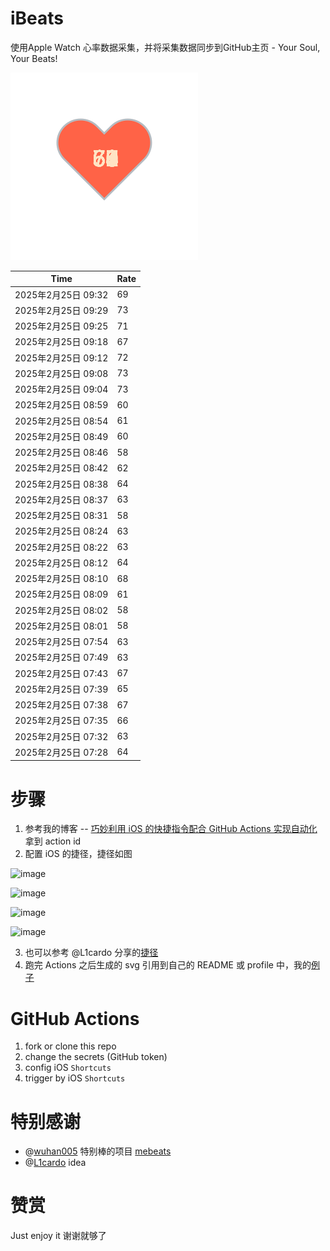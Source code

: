 # iBeats
使用Apple Watch 心率数据采集，并将采集数据同步到GitHub主页 - Your Soul, Your Beats!

![](./files/heart.svg)

<!--START_SECTION:my_heart_rate-->
| Time | Rate | 
 | ---- | ---- | 
| 2025年2月25日 09:32 | 69 |
| 2025年2月25日 09:29 | 73 |
| 2025年2月25日 09:25 | 71 |
| 2025年2月25日 09:18 | 67 |
| 2025年2月25日 09:12 | 72 |
| 2025年2月25日 09:08 | 73 |
| 2025年2月25日 09:04 | 73 |
| 2025年2月25日 08:59 | 60 |
| 2025年2月25日 08:54 | 61 |
| 2025年2月25日 08:49 | 60 |
| 2025年2月25日 08:46 | 58 |
| 2025年2月25日 08:42 | 62 |
| 2025年2月25日 08:38 | 64 |
| 2025年2月25日 08:37 | 63 |
| 2025年2月25日 08:31 | 58 |
| 2025年2月25日 08:24 | 63 |
| 2025年2月25日 08:22 | 63 |
| 2025年2月25日 08:12 | 64 |
| 2025年2月25日 08:10 | 68 |
| 2025年2月25日 08:09 | 61 |
| 2025年2月25日 08:02 | 58 |
| 2025年2月25日 08:01 | 58 |
| 2025年2月25日 07:54 | 63 |
| 2025年2月25日 07:49 | 63 |
| 2025年2月25日 07:43 | 67 |
| 2025年2月25日 07:39 | 65 |
| 2025年2月25日 07:38 | 67 |
| 2025年2月25日 07:35 | 66 |
| 2025年2月25日 07:32 | 63 |
| 2025年2月25日 07:28 | 64 |

<!--END_SECTION:my_heart_rate-->

# 步骤
1. 参考我的博客 -- [巧妙利用 iOS 的快捷指令配合 GitHub Actions 实现自动化](https://github.com/yihong0618/gitblog/issues/198) 拿到 action id
2. 配置 iOS 的捷径，捷径如图

![image](https://user-images.githubusercontent.com/15976103/122154218-0db0b480-ce97-11eb-93bb-5aec07c558dc.png)

![image](https://user-images.githubusercontent.com/15976103/122154236-186b4980-ce97-11eb-8e4b-70551a0391ae.png)

![image](https://user-images.githubusercontent.com/15976103/122154268-2d47dd00-ce97-11eb-902e-3acf292265a9.png)

![image](https://user-images.githubusercontent.com/15976103/122174055-fa144680-ceb4-11eb-9be2-3eb83cd516f7.png)

3. 也可以参考 @L1cardo 分享的[捷径](https://www.icloud.com/shortcuts/6ab6047b459c41ad822ad6b94b1c03d4)
4. 跑完 Actions 之后生成的 svg 引用到自己的 README 或 profile 中，我的[例子](https://github.com/yihong0618) 

# GitHub Actions

1. fork or clone this repo
2. change the secrets (GitHub token)
3. config iOS `Shortcuts` 
4. trigger by iOS `Shortcuts`

# 特别感谢
- @[wuhan005](https://github.com/wuhan005) 特别棒的项目 [mebeats](https://github.com/wuhan005/mebeats)
- @[L1cardo](https://github.com/L1cardo) idea

# 赞赏
Just enjoy it
谢谢就够了
